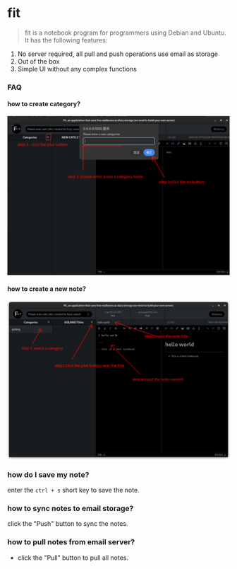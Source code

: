 # fit

> fit is a notebook program for programmers using Debian and Ubuntu. It has the following features:
 
1. No server required, all pull and push operations use email as storage
2. Out of the box
3. Simple UI without any complex functions

### FAQ

#### how to create category?

![img.png](create_category.png)

#### how to create a new note?

![img.png](create_new_note.png)

### how do I save my note?

enter the `ctrl + s` short key to save the note.

### how to sync notes to email storage?

click the "Push" button to sync the notes.

### how to pull notes from email server?

* click the "Pull" button to pull all notes.